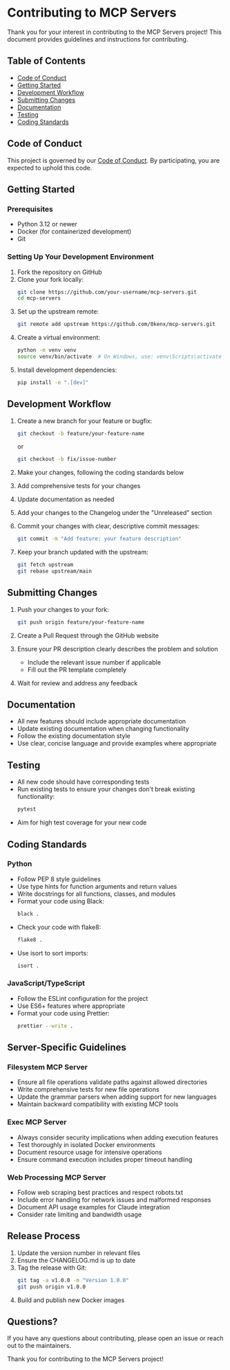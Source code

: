 # Contributing to MCP Servers

Thank you for your interest in contributing to the MCP Servers project! This document provides guidelines and instructions for contributing.

## Table of Contents

- [Code of Conduct](#code-of-conduct)
- [Getting Started](#getting-started)
- [Development Workflow](#development-workflow)
- [Submitting Changes](#submitting-changes)
- [Documentation](#documentation)
- [Testing](#testing)
- [Coding Standards](#coding-standards)

## Code of Conduct

This project is governed by our [Code of Conduct](CODE_OF_CONDUCT.md). By participating, you are expected to uphold this code.

## Getting Started

### Prerequisites

- Python 3.12 or newer
- Docker (for containerized development)
- Git

### Setting Up Your Development Environment

1. Fork the repository on GitHub
2. Clone your fork locally:
   ```bash
   git clone https://github.com/your-username/mcp-servers.git
   cd mcp-servers
   ```
3. Set up the upstream remote:
   ```bash
   git remote add upstream https://github.com/0kenx/mcp-servers.git
   ```
4. Create a virtual environment:
   ```bash
   python -m venv venv
   source venv/bin/activate  # On Windows, use: venv\Scripts\activate
   ```
5. Install development dependencies:
   ```bash
   pip install -e ".[dev]"
   ```

## Development Workflow

1. Create a new branch for your feature or bugfix:
   ```bash
   git checkout -b feature/your-feature-name
   ```
   or
   ```bash
   git checkout -b fix/issue-number
   ```

2. Make your changes, following the coding standards below

3. Add comprehensive tests for your changes

4. Update documentation as needed

5. Add your changes to the Changelog under the "Unreleased" section

6. Commit your changes with clear, descriptive commit messages:
   ```bash
   git commit -m "Add feature: your feature description"
   ```

7. Keep your branch updated with the upstream:
   ```bash
   git fetch upstream
   git rebase upstream/main
   ```

## Submitting Changes

1. Push your changes to your fork:
   ```bash
   git push origin feature/your-feature-name
   ```

2. Create a Pull Request through the GitHub website

3. Ensure your PR description clearly describes the problem and solution
   - Include the relevant issue number if applicable
   - Fill out the PR template completely

4. Wait for review and address any feedback

## Documentation

- All new features should include appropriate documentation
- Update existing documentation when changing functionality
- Follow the existing documentation style
- Use clear, concise language and provide examples where appropriate

## Testing

- All new code should have corresponding tests
- Run existing tests to ensure your changes don't break existing functionality:
  ```bash
  pytest
  ```
- Aim for high test coverage for your new code

## Coding Standards

### Python

- Follow PEP 8 style guidelines
- Use type hints for function arguments and return values
- Write docstrings for all functions, classes, and modules
- Format your code using Black:
  ```bash
  black .
  ```
- Check your code with flake8:
  ```bash
  flake8 .
  ```
- Use isort to sort imports:
  ```bash
  isort .
  ```

### JavaScript/TypeScript

- Follow the ESLint configuration for the project
- Use ES6+ features where appropriate
- Format your code using Prettier:
  ```bash
  prettier --write .
  ```

## Server-Specific Guidelines

### Filesystem MCP Server

- Ensure all file operations validate paths against allowed directories
- Write comprehensive tests for new file operations
- Update the grammar parsers when adding support for new languages
- Maintain backward compatibility with existing MCP tools

### Exec MCP Server

- Always consider security implications when adding execution features
- Test thoroughly in isolated Docker environments
- Document resource usage for intensive operations
- Ensure command execution includes proper timeout handling

### Web Processing MCP Server

- Follow web scraping best practices and respect robots.txt
- Include error handling for network issues and malformed responses
- Document API usage examples for Claude integration
- Consider rate limiting and bandwidth usage

## Release Process

1. Update the version number in relevant files
2. Ensure the CHANGELOG.md is up to date
3. Tag the release with Git:
   ```bash
   git tag -a v1.0.0 -m "Version 1.0.0"
   git push origin v1.0.0
   ```
4. Build and publish new Docker images

## Questions?

If you have any questions about contributing, please open an issue or reach out to the maintainers.

Thank you for contributing to the MCP Servers project!
